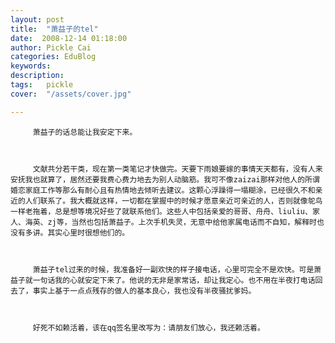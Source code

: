 ```yaml
---
layout: post  
title:  "萧益子的tel"
date:  2008-12-14 01:18:00
author: Pickle Cai  
categories: EduBlog  
keywords: 
description:   
tags:	pickle   
cover:  "/assets/cover.jpg"  

---
```


         萧益子的话总能让我安定下来。



         文献共分若干类，现在第一类笔记才快做完。天要下雨娘要嫁的事情天天都有，没有人来安抚我也就算了，居然还要我费心费力地去为别人动脑筋。我可不像zaizai那样对他人的所谓婚恋家庭工作等那么有耐心且有热情地去倾听去建议。这颗心浮躁得一塌糊涂，已经很久不和亲近的人们联系了。我大概就这样，一切都在掌握中的时候才愿意亲近可亲近的人，否则就像鸵鸟一样老拖着，总是想等境况好些了就联系他们。这些人中包括亲爱的哥哥、舟舟、liuliu、家人、海英、zj等，当然也包括萧益子。上次手机失灵，无意中给他家属电话而不自知，解释时也没有多讲。其实心里时很想他们的。



         萧益子tel过来的时候，我准备好一副欢快的样子接电话，心里可完全不是欢快。可是萧益子就一句话我的心就安定下来了。他说的无非是家常话，却让我定心。也不用在半夜打电话回去了，事实上基于一点点残存的做人的基本良心，我也没有半夜骚扰爹妈。



         好死不如赖活着，该在qq签名里改写为：请朋友们放心，我还赖活着。



		    
